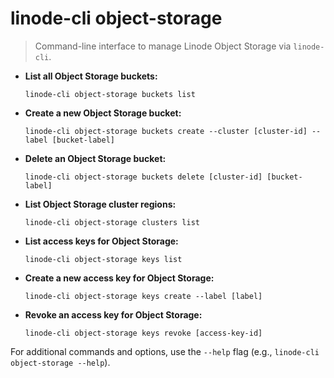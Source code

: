 # linode-cli object-storage

> Command-line interface to manage Linode Object Storage via `linode-cli`.

- **List all Object Storage buckets:**
  
  `linode-cli object-storage buckets list`

- **Create a new Object Storage bucket:**
  
  `linode-cli object-storage buckets create --cluster [cluster-id] --label [bucket-label]`

- **Delete an Object Storage bucket:**
  
  `linode-cli object-storage buckets delete [cluster-id] [bucket-label]`

- **List Object Storage cluster regions:**
  
  `linode-cli object-storage clusters list`

- **List access keys for Object Storage:**
  
  `linode-cli object-storage keys list`

- **Create a new access key for Object Storage:**
  
  `linode-cli object-storage keys create --label [label]`

- **Revoke an access key for Object Storage:**
  
  `linode-cli object-storage keys revoke [access-key-id]`

For additional commands and options, use the `--help` flag (e.g., `linode-cli object-storage --help`).
